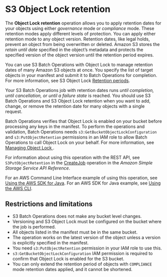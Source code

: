 # S3 Object Lock retention<a name="batch-ops-retention-date"></a>

The **Object Lock retention** operation allows you to apply retention dates for your objects using either *governance* mode or *compliance* mode\. These retention modes apply different levels of protection\. You can apply either retention mode to any object version\. Retention dates, like legal holds, prevent an object from being overwritten or deleted\. Amazon S3 stores the *retain until date* specified in the object’s metadata and protects the specified version of the object version until the retention period expires\.

You can use S3 Batch Operations with Object Lock to manage retention dates of many Amazon S3 objects at once\. You specify the list of target objects in your manifest and submit it to Batch Operations for completion\. For more information, see S3 Object Lock [Retention periods](object-lock-overview.md#object-lock-retention-periods)\. 

Your S3 Batch Operations job with retention dates runs *until completion, until cancellation, or until a failure state* is reached\. You should use S3 Batch Operations and S3 Object Lock retention when you want to add, change, or remove the retention date for many objects with a single request\. 

Batch Operations verifies that Object Lock is enabled on your bucket before processing any keys in the manifest\. To perform the operations and validation, Batch Operations needs `s3:GetBucketObjectLockConfiguration` and `s3:PutObjectRetention` permissions in an IAM role to allow Batch Operations to call Object Lock on your behalf\. For more information, see [Managing Object Lock ](object-lock-managing.md)\.

For information about using this operation with the REST API, see `S3PutObjectRetention` in the [CreateJob](https://docs.aws.amazon.com/AmazonS3/latest/API/API_control_CreateJob.html) operation in the *Amazon Simple Storage Service API Reference*\. 

For an AWS Command Line Interface example of using this operation, see [Using the AWS SDK for Java](batch-ops-object-lock-retention.md#batch-ops-examples-java-object-lock-retention)\. For an AWS SDK for Java example, see [Using the AWS CLI](batch-ops-object-lock-retention.md#batch-ops-cli-object-lock-retention-example)\. 

## Restrictions and limitations<a name="batch-ops-retention-date-restrictions"></a>
+ S3 Batch Operations does not make any bucket level changes\.
+ Versioning and S3 Object Lock must be configured on the bucket where the job is performed\.
+ All objects listed in the manifest must be in the same bucket\.
+ The operation works on the latest version of the object unless a version is explicitly specified in the manifest\.
+ You need `s3:PutObjectRetention` permission in your IAM role to use this\.
+ `s3:GetBucketObjectLockConfiguration` IAM permission is required to confirm that Object Lock is enabled for the S3 bucket\. 
+ You can only extend the retention period of objects with `COMPLIANCE` mode retention dates applied, and it cannot be shortened\.